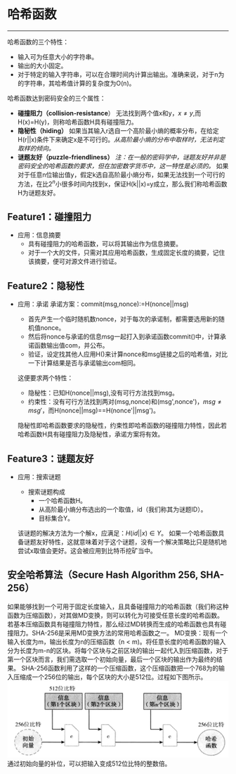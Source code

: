 <!--
 * @Author: ZhXZhao
 * @Date: 2020-02-07 19:09:00
 * @LastEditors  : ZhXZhao
 * @LastEditTime : 2020-02-07 21:00:39
 * @Description: 
 -->
# 哈希函数

---

哈希函数的三个特性：

- 输入可为任意大小的字符串。
- 输出的大小固定。
- 对于特定的输入字符串，可以在合理时间内计算出输出。准确来说，对于n为的字符串，其哈希值计算的复杂度为O(n)。

哈希函数达到密码安全的三个属性：

- **碰撞阻力（collision-resistance**）
  无法找到两个值x和y，$x\neq y$,而H(x)=H(y)，则称哈希函数H具有碰撞阻力。
- **隐秘性（hiding）**
  如果当其输入r选自一个高阶最小熵的概率分布，在给定H(r||x)条件下来确定x是不可行的。*从高阶最小熵的分布中取样时，无法判定取样的倾向。*
- **谜题友好（puzzle-friendliness）** 
  *注：在一般的密码学中，谜题友好并非是密码安全的哈希函数的要求，但在加密数字货币中，这一特性是必须的。*
  如果对于任意n位输出值y，假定k选自高阶最小熵分布，如果无法找到一个可行的方法，在比$2^n$小很多时间内找到x，保证H(k||x)=y成立，那么我们称哈希函数H为谜题友好。

## Feature1：碰撞阻力
- 应用：信息摘要
  - 具有碰撞阻力的哈希函数，可以将其输出作为信息摘要。
  - 对于一个大的文件，只需对其应用哈希函数，生成固定长度的摘要，记住该摘要，便可对源文件进行验证。

## Feature2：隐秘性
- 应用：承诺
  承诺方案：commit(msg,nonce):=H(nonce||msg)
  - 首先产生一个临时随机数nonce，对于每次的承诺制，都需要选用新的随机值nonce。
  - 然后将nonce与承诺的信息msg一起打入到承诺函数commit()中，计算承诺函数输出值com，并公布。
  - 验证，设定找其他人应用H()来计算nonce和msg链接之后的哈希值，对比一下计算结果是否与承诺输出com相同。

  这便要求两个特性：
  - 隐秘性：已知H(nonce||msg),没有可行方法找到msg。
  - 约束性：没有可行方法找到两对(msg,nonce)和(msg',nonce')，$msg\neq msg'$，而H(nonce||msg)==H(nonce'||msg')。
  
  隐秘性即哈希函数要求的隐秘性，约束性即哈希函数的碰撞阻力特性，因此若哈希函数H具有碰撞阻力及隐秘性，承诺方案将有效。

## Feature3：谜题友好
- 应用：搜索谜题
  - 搜索谜题构成
    - 一个哈希函数H。
    - 从高阶最小熵分布选出的一个取值，id（我们称其为谜题ID）。 
    - 目标集合Y。
  
  该谜题的解决方法为一个解x，应满足：$H(id||x)\in Y$。
  如果一个哈希函数具备谜题友好特性，这就意味着对于这个谜题，没有一个解决策略比只是随机地尝试x取值会更好。这会被应用到比特币挖矿当中。

## 安全哈希算法（Secure Hash Algorithm 256, SHA-256）
如果能够找到一个可用于固定长度输入，且具备碰撞阻力的哈希函数（我们称这种函数为压缩函数），对其做MD变换，则可以转化为可接受任意长度的哈希函数。若基本压缩函数具有碰撞阻力特性，那么经过MD转换而生成的哈希函数也具有碰撞阻力。SHA-256是采用MD变换方法的常用哈希函数之一。
MD变换：现有一个输入长度为m，输出长度为n的压缩函数（n < m)。将任意长度的哈希函数的输入分为长度为m-n的区块。将每个区块与之前区块的输出一起代入到压缩函数，对于第一个区块而言，我们需选取一个初始向量，最后一个区块的输出作为最终的结果。
SHA-256函数利用了这样的一个压缩函数，这个压缩函数把一个768为的输入压缩成一个256位的输出，每个区块的大小是512位。过程如下图所示。
![SHA-256](pic/SHA-256.jpg "SHA-256")
通过初始向量的补位，可以把输入变成512位比特的整数倍。



